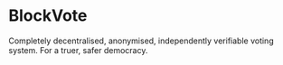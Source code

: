 # BlockVote
 Completely decentralised, anonymised, independently verifiable voting system. For a truer, safer democracy.

